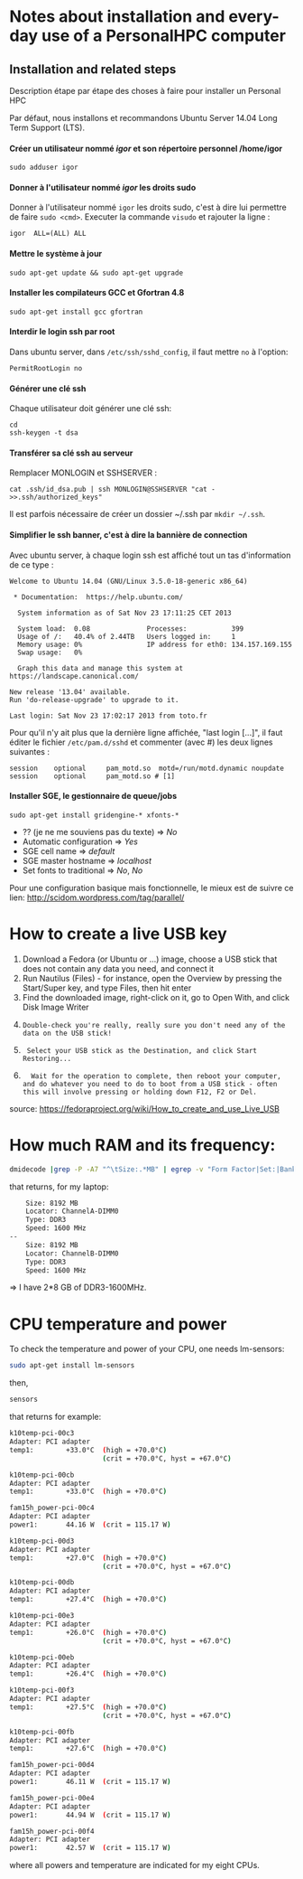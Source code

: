 Notes about installation and every-day use of a PersonalHPC computer
=====================================================================

## Installation and related steps

Description étape par étape des choses à faire pour installer un Personal HPC

Par défaut, nous installons et recommandons Ubuntu Server 14.04 Long Term Support (LTS).

#### Créer un utilisateur nommé *igor* et son répertoire personnel /home/igor
```
sudo adduser igor
```

#### Donner à l'utilisateur nommé *igor* les droits sudo
Donner à l'utilisateur nommé `igor` les droits sudo, c'est à dire lui permettre de faire `sudo <cmd>`.
Executer la commande `visudo` et rajouter la ligne :
```
igor  ALL=(ALL) ALL
```
#### Mettre le système à jour
```
sudo apt-get update && sudo apt-get upgrade
```


#### Installer les compilateurs GCC et Gfortran 4.8
```
sudo apt-get install gcc gfortran
```

#### Interdir le login ssh par root
Dans ubuntu server, dans `/etc/ssh/sshd_config`, il faut mettre `no` à l'option:
```
PermitRootLogin no
```



#### Générer une clé ssh
Chaque utilisateur doit générer une clé ssh:
```
cd
ssh-keygen -t dsa
```

#### Transférer sa clé ssh au serveur
Remplacer MONLOGIN et SSHSERVER :
```
cat .ssh/id_dsa.pub | ssh MONLOGIN@SSHSERVER "cat - >>.ssh/authorized_keys"
```

Il est parfois nécessaire de créer un dossier ~/.ssh par `mkdir ~/.ssh`.



#### Simplifier le ssh banner, c'est à dire la bannière de connection

Avec ubuntu server, à chaque login ssh est affiché tout un tas d'information de ce type :
```
Welcome to Ubuntu 14.04 (GNU/Linux 3.5.0-18-generic x86_64)

 * Documentation:  https://help.ubuntu.com/

  System information as of Sat Nov 23 17:11:25 CET 2013

  System load:  0.08              Processes:           399
  Usage of /:   40.4% of 2.44TB   Users logged in:     1
  Memory usage: 0%                IP address for eth0: 134.157.169.155
  Swap usage:   0%

  Graph this data and manage this system at https://landscape.canonical.com/

New release '13.04' available.
Run 'do-release-upgrade' to upgrade to it.

Last login: Sat Nov 23 17:02:17 2013 from toto.fr

```
Pour qu'il n'y ait plus que la dernière ligne affichée, "last login [...]", il faut éditer le fichier `/etc/pam.d/sshd` et commenter (avec #) les deux lignes suivantes :
```
session    optional     pam_motd.so  motd=/run/motd.dynamic noupdate
session    optional     pam_motd.so # [1]
```



#### Installer SGE, le gestionnaire de queue/jobs
```
sudo apt-get install gridengine-* xfonts-*
```
- ?? (je ne me souviens pas du texte) => *No*
- Automatic configuration => *Yes*
- SGE cell name => *default*
- SGE master hostname => *localhost*
- Set fonts to traditional => *No*, *No*

Pour une configuration basique mais fonctionnelle, le mieux est de suivre ce lien:
http://scidom.wordpress.com/tag/parallel/


# How to create a live USB key

1.  Download a Fedora (or Ubuntu or ...) image, choose a USB stick that does not contain any data you need, and connect it 
2.   Run Nautilus (Files) - for instance, open the Overview by pressing the Start/Super key, and type Files, then hit enter 
3.    Find the downloaded image, right-click on it, go to Open With, and click Disk Image Writer 
4.     Double-check you're really, really sure you don't need any of the data on the USB stick! 
5.      Select your USB stick as the Destination, and click Start Restoring... 
6.       Wait for the operation to complete, then reboot your computer, and do whatever you need to do to boot from a USB stick - often this will involve pressing or holding down F12, F2 or Del. 

source: https://fedoraproject.org/wiki/How_to_create_and_use_Live_USB

# How much RAM and its frequency:
```bash
dmidecode |grep -P -A7 "^\tSize:.*MB" | egrep -v "Form Factor|Set:|Bank Locator:|Type Detail"
```
that returns, for my laptop:   
```bash
	Size: 8192 MB
	Locator: ChannelA-DIMM0
	Type: DDR3
	Speed: 1600 MHz
--
	Size: 8192 MB
	Locator: ChannelB-DIMM0
	Type: DDR3
	Speed: 1600 MHz
```
=> I have 2*8 GB of DDR3-1600MHz.

# CPU temperature and power
To check the temperature and power of your CPU, one needs lm-sensors:
```bash
sudo apt-get install lm-sensors
```
then,
```bash
sensors
```
that returns for example:
```bash
k10temp-pci-00c3
Adapter: PCI adapter
temp1:        +33.0°C  (high = +70.0°C)
                       (crit = +70.0°C, hyst = +67.0°C)

k10temp-pci-00cb
Adapter: PCI adapter
temp1:        +33.0°C  (high = +70.0°C)

fam15h_power-pci-00c4
Adapter: PCI adapter
power1:       44.16 W  (crit = 115.17 W)

k10temp-pci-00d3
Adapter: PCI adapter
temp1:        +27.0°C  (high = +70.0°C)
                       (crit = +70.0°C, hyst = +67.0°C)

k10temp-pci-00db
Adapter: PCI adapter
temp1:        +27.4°C  (high = +70.0°C)

k10temp-pci-00e3
Adapter: PCI adapter
temp1:        +26.0°C  (high = +70.0°C)
                       (crit = +70.0°C, hyst = +67.0°C)

k10temp-pci-00eb
Adapter: PCI adapter
temp1:        +26.4°C  (high = +70.0°C)

k10temp-pci-00f3
Adapter: PCI adapter
temp1:        +27.5°C  (high = +70.0°C)
                       (crit = +70.0°C, hyst = +67.0°C)

k10temp-pci-00fb
Adapter: PCI adapter
temp1:        +27.6°C  (high = +70.0°C)

fam15h_power-pci-00d4
Adapter: PCI adapter
power1:       46.11 W  (crit = 115.17 W)

fam15h_power-pci-00e4
Adapter: PCI adapter
power1:       44.94 W  (crit = 115.17 W)

fam15h_power-pci-00f4
Adapter: PCI adapter
power1:       42.57 W  (crit = 115.17 W)
```

where all powers and temperature are indicated for my eight CPUs.
